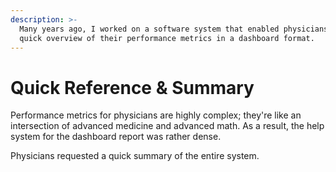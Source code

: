 ```yaml
---
description: >-
  Many years ago, I worked on a software system that enabled physicians to see a
  quick overview of their performance metrics in a dashboard format.
---
```


# Quick Reference & Summary

Performance metrics for physicians are highly complex; they're like an intersection of advanced medicine and advanced math. As a result, the help system for the dashboard report was rather dense.&#x20;

Physicians requested a quick summary of the entire system.
